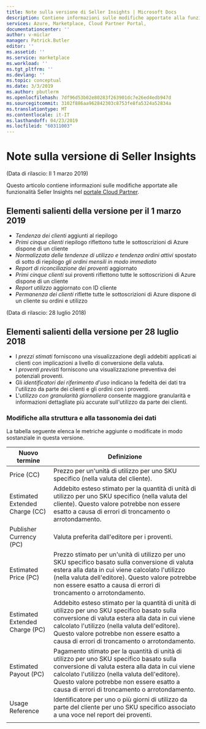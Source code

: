 ```yaml
---
title: Note sulla versione di Seller Insights | Microsoft Docs
description: Contiene informazioni sulle modifiche apportate alla funzione Seller Insights.
services: Azure, Marketplace, Cloud Partner Portal,
documentationcenter: ''
author: v-miclar
manager: Patrick.Butler
editor: ''
ms.assetid: ''
ms.service: marketplace
ms.workload: ''
ms.tgt_pltfrm: ''
ms.devlang: ''
ms.topic: conceptual
ms.date: 3/3/2019
ms.author: pbutlerm
ms.openlocfilehash: 7df96d53b02e80283f263901dc7e26ed4edb947d
ms.sourcegitcommit: 3102f886aa962842303c8753fe8fa5324a52834a
ms.translationtype: MT
ms.contentlocale: it-IT
ms.lasthandoff: 04/23/2019
ms.locfileid: "60311003"
---
```

# <a name="seller-insights-release-notes"></a>Note sulla versione di Seller Insights 

(Data di rilascio: Il 1 marzo 2019)

Questo articolo contiene informazioni sulle modifiche apportate alle funzionalità Seller Insights nel [portale Cloud Partner](https://cloudpartner.azure.com/#insights).

## <a name="release-highlights-for-march-1-2019"></a>Elementi salienti della versione per il 1 marzo 2019

* *Tendenza dei clienti* aggiunti al riepilogo
* *Primi cinque clienti* riepilogo riflettono tutte le sottoscrizioni di Azure dispone di un cliente
* *Normalizzata delle tendenze di utilizzo e tendenza ordini attivi* spostato di sotto di riepilogo *gli ordini mensili in modo immediato*
* *Report di riconciliazione dei proventi* aggiornato
* *Primi cinque clienti* sui proventi riflettono tutte le sottoscrizioni di Azure dispone di un cliente
* *Report utilizzo* aggiornato con ID cliente
* *Permanenza dei clienti* riflette tutte le sottoscrizioni di Azure dispone di un cliente su ordini e utilizzo


(Data di rilascio: 28 luglio 2018)

## <a name="release-highlights-for-july-28-2018"></a>Elementi salienti della versione per 28 luglio 2018


-   I *prezzi stimati* forniscono una visualizzazione degli addebiti applicati ai clienti con implicazioni a livello di conversione della valuta.
-   I *proventi previsti* forniscono una visualizzazione preventiva dei potenziali proventi.
-  Gli *identificatori dei riferimento d'uso* indicano la fedeltà dei dati tra l'utilizzo da parte dei clienti e gli ordini con i proventi.
-   L'*utilizzo con granularità giornaliera* consente maggiore granularità e informazioni dettagliate più accurate sull'utilizzo da parte dei clienti.


### <a name="changes-to-data-structure-and-taxonomy"></a>Modifiche alla struttura e alla tassonomia dei dati

La tabella seguente elenca le metriche aggiunte o modificate in modo sostanziale in questa versione. 

| **Nuovo termine**                   |    **Definizione**                                                             |
|--------------------------------|  ---------------------------------------------------------------------------- |
| Price (CC)                     | Prezzo per un'unità di utilizzo per uno SKU specifico (nella valuta del cliente).       |
| Estimated Extended Charge (CC) | Addebito esteso stimato per la quantità di unità di utilizzo per uno SKU specifico (nella valuta del cliente). Questo valore potrebbe non essere esatto a causa di errori di troncamento o arrotondamento.   |
| Publisher Currency (PC)        | Valuta preferita dall'editore per i proventi.                               |
| Estimated Price (PC)           | Prezzo stimato per un'unità di utilizzo per uno SKU specifico basato sulla conversione di valuta estera alla data in cui viene calcolato l'utilizzo (nella valuta dell'editore). Questo valore potrebbe non essere esatto a causa di errori di troncamento o arrotondamento.   |
| Estimated Extended Charge (PC) | Addebito esteso stimato per la quantità di unità di utilizzo per uno SKU specifico basato sulla conversione di valuta estera alla data in cui viene calcolato l'utilizzo (nella valuta dell'editore). Questo valore potrebbe non essere esatto a causa di errori di troncamento o arrotondamento. |
| Estimated Payout (PC)          | Pagamento stimato per la quantità di unità di utilizzo per uno SKU specifico basato sulla conversione di valuta estera alla data in cui viene calcolato l'utilizzo (nella valuta dell'editore). Questo valore potrebbe non essere esatto a causa di errori di troncamento o arrotondamento.   |
| Usage Reference                | Identificatore per uno o più giorni di utilizzo da parte del cliente per uno SKU specifico associato a una voce nel report dei proventi. |
|  |  |
